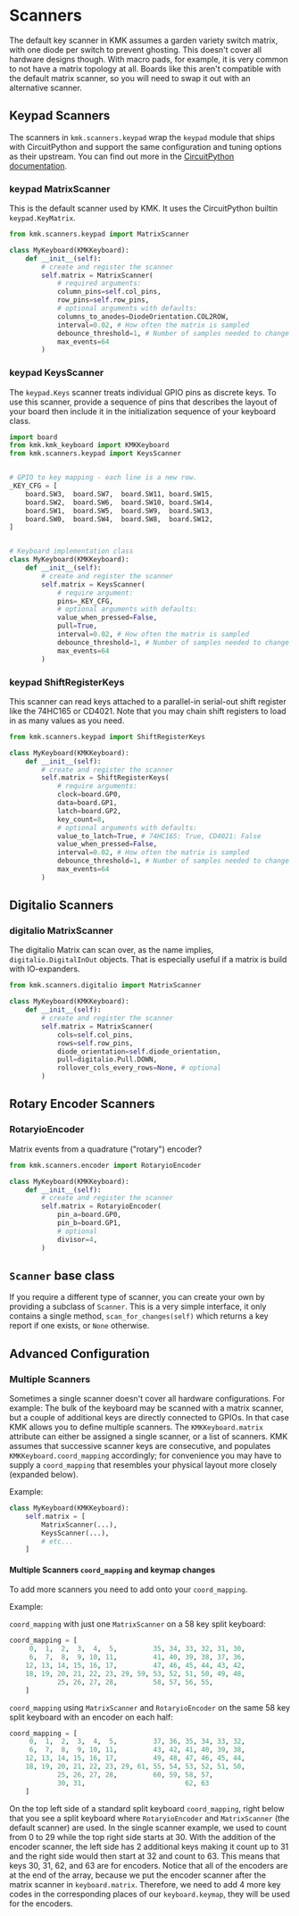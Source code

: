 # Scanners

The default key scanner in KMK assumes a garden variety switch matrix, with
one diode per switch to prevent ghosting.
This doesn't cover all hardware designs though. With macro pads, for example, it
is very common to not have a matrix topology at all.
Boards like this aren't compatible with the default matrix scanner, so you will
need to swap it out with an alternative scanner.


## Keypad Scanners
The scanners in `kmk.scanners.keypad` wrap the `keypad` module that ships with
CircuitPython and support the same configuration and tuning options as their
upstream. You can find out more in the [CircuitPython
documentation](https://docs.circuitpython.org/en/latest/shared-bindings/keypad/index.html).

### keypad MatrixScanner
This is the default scanner used by KMK.
It uses the CircuitPython builtin `keypad.KeyMatrix`.

```python
from kmk.scanners.keypad import MatrixScanner

class MyKeyboard(KMKKeyboard):
    def __init__(self):
        # create and register the scanner
        self.matrix = MatrixScanner(
            # required arguments:
            column_pins=self.col_pins,
            row_pins=self.row_pins,
            # optional arguments with defaults:
            columns_to_anodes=DiodeOrientation.COL2ROW,
            interval=0.02, # How often the matrix is sampled
            debounce_threshold=1, # Number of samples needed to change state
            max_events=64
        )

```


### keypad KeysScanner

The `keypad.Keys` scanner treats individual GPIO pins as discrete keys. To use
this scanner, provide a sequence of pins that describes the layout of your
board then include it in the initialization sequence of your keyboard class.

```python
import board
from kmk.kmk_keyboard import KMKKeyboard
from kmk.scanners.keypad import KeysScanner


# GPIO to key mapping - each line is a new row.
_KEY_CFG = [
    board.SW3,  board.SW7,  board.SW11, board.SW15,
    board.SW2,  board.SW6,  board.SW10, board.SW14,
    board.SW1,  board.SW5,  board.SW9,  board.SW13,
    board.SW0,  board.SW4,  board.SW8,  board.SW12,
]


# Keyboard implementation class
class MyKeyboard(KMKKeyboard):
    def __init__(self):
        # create and register the scanner
        self.matrix = KeysScanner(
            # require argument:
            pins=_KEY_CFG,
            # optional arguments with defaults:
            value_when_pressed=False,
            pull=True,
            interval=0.02, # How often the matrix is sampled
            debounce_threshold=1, # Number of samples needed to change state
            max_events=64
        )
```


### keypad ShiftRegisterKeys

This scanner can read keys attached to a parallel-in serial-out shift register
like the 74HC165 or CD4021. Note that you may chain shift registers to load in
as many values as you need.
```python
from kmk.scanners.keypad import ShiftRegisterKeys

class MyKeyboard(KMKKeyboard):
    def __init__(self):
        # create and register the scanner
        self.matrix = ShiftRegisterKeys(
            # require arguments:
            clock=board.GP0,
            data=board.GP1,
            latch=board.GP2,
            key_count=8,
            # optional arguments with defaults:
            value_to_latch=True, # 74HC165: True, CD4021: False
            value_when_pressed=False,
            interval=0.02, # How often the matrix is sampled
            debounce_threshold=1, # Number of samples needed to change state
            max_events=64
        )
```


## Digitalio Scanners

### digitalio MatrixScanner

The digitalio Matrix can scan over, as the name implies, `digitalio.DigitalInOut`
objects. That is especially useful if a matrix is build with IO-expanders.

```python
from kmk.scanners.digitalio import MatrixScanner

class MyKeyboard(KMKKeyboard):
    def __init__(self):
        # create and register the scanner
        self.matrix = MatrixScanner(
            cols=self.col_pins,
            rows=self.row_pins,
            diode_orientation=self.diode_orientation,
            pull=digitalio.Pull.DOWN,
            rollover_cols_every_rows=None, # optional
        )
```


## Rotary Encoder Scanners

### RotaryioEncoder

Matrix events from a quadrature ("rotary") encoder?

```python
from kmk.scanners.encoder import RotaryioEncoder

class MyKeyboard(KMKKeyboard):
    def __init__(self):
        # create and register the scanner
        self.matrix = RotaryioEncoder(
            pin_a=board.GP0,
            pin_b=board.GP1,
            # optional
            divisor=4,
        )
```


## `Scanner` base class

If you require a different type of scanner, you can create your own by
providing a subclass of `Scanner`. This is a very simple interface, it only
contains a single method, `scan_for_changes(self)` which returns a key report
if one exists, or `None` otherwise.


## Advanced Configuration

### Multiple Scanners

Sometimes a single scanner doesn't cover all hardware configurations. For
example: The bulk of the keyboard may be scanned with a matrix scanner, but a
couple of additional keys are directly connected to GPIOs.
In that case KMK allows you to define multiple scanners. The `KMKKeyboard.matrix` attribute can either be assigned a single scanner, or a list of scanners.
KMK assumes that successive scanner keys are consecutive, and populates
`KMKKeyboard.coord_mapping` accordingly; for convenience you may have to supply a `coord_mapping` that resembles your physical layout more closely (expanded below).

Example:
```python
class MyKeyboard(KMKKeyboard):
    self.matrix = [
        MatrixScanner(...),
        KeysScanner(...),
        # etc...
    ]
```
#### Multiple Scanners `coord_mapping` and keymap changes
To add more scanners you need to add onto your `coord_mapping`.

Example:

`coord_mapping` with just one `MatrixScanner` on a 58 key split keyboard:
```python
coord_mapping = [
     0,  1,  2,  3,  4,  5,         35, 34, 33, 32, 31, 30,
     6,  7,  8,  9, 10, 11,         41, 40, 39, 38, 37, 36,
    12, 13, 14, 15, 16, 17,         47, 46, 45, 44, 43, 42,
    18, 19, 20, 21, 22, 23, 29, 59, 53, 52, 51, 50, 49, 48,
            25, 26, 27, 28,         58, 57, 56, 55, 
    ]
```

`coord_mapping` using `MatrixScanner` and `RotaryioEncoder` on the same 58 key split keyboard with an encoder on each half:
```python
coord_mapping = [
     0,  1,  2,  3,  4,  5,         37, 36, 35, 34, 33, 32,
     6,  7,  8,  9, 10, 11,         43, 42, 41, 40, 39, 38,
    12, 13, 14, 15, 16, 17,         49, 48, 47, 46, 45, 44,
    18, 19, 20, 21, 22, 23, 29, 61, 55, 54, 53, 52, 51, 50,
            25, 26, 27, 28,         60, 59, 58, 57,
            30, 31,                         62, 63 
    ]
```

On the top left side of a standard split keyboard `coord_mapping`, right below that you see a split keyboard where `RotaryioEncoder` and `MatrixScanner` (the default scanner) are used.
In the single scanner example, we used to count from 0 to 29 while the top right side starts at 30.
With the addition of the encoder scanner, the left side has 2 additional keys making it count up to 31 and the right side would then start at 32 and count to 63.
This means that keys 30, 31, 62, and 63 are for encoders.
Notice that all of the encoders are at the end of the array, because we put the encoder scanner after the matrix scanner in `keyboard.matrix`.
Therefore, we need to add 4 more key codes in the corresponding places of our `keyboard.keymap`, they will be used for the encoders.
